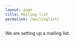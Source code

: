 ```yaml
---
layout: page
title: Mailing list
permalink: /mailinglist/
---
```


We are setting up a mailing list. 
